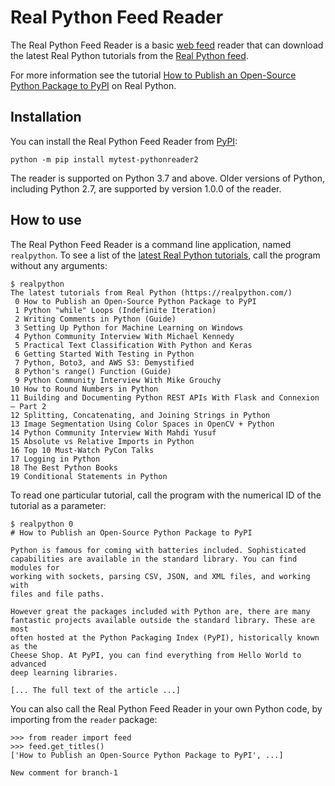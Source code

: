 # Real Python Feed Reader

The Real Python Feed Reader is a basic [web feed](https://en.wikipedia.org/wiki/Web_feed) reader that can download the latest Real Python tutorials from the [Real Python feed](https://realpython.com/contact/#rss-atom-feed).

For more information see the tutorial [How to Publish an Open-Source Python Package to PyPI](https://realpython.com/pypi-publish-python-package/) on Real Python.

## Installation

You can install the Real Python Feed Reader from [PyPI](https://test.pypi.org/project/mytest-pythonreader2/):

    python -m pip install mytest-pythonreader2

The reader is supported on Python 3.7 and above. Older versions of Python, including Python 2.7, are supported by version 1.0.0 of the reader.

## How to use

The Real Python Feed Reader is a command line application, named `realpython`. To see a list of the [latest Real Python tutorials](https://realpython.com/), call the program without any arguments:

    $ realpython
    The latest tutorials from Real Python (https://realpython.com/)
     0 How to Publish an Open-Source Python Package to PyPI
     1 Python "while" Loops (Indefinite Iteration)
     2 Writing Comments in Python (Guide)
     3 Setting Up Python for Machine Learning on Windows
     4 Python Community Interview With Michael Kennedy
     5 Practical Text Classification With Python and Keras
     6 Getting Started With Testing in Python
     7 Python, Boto3, and AWS S3: Demystified
     8 Python's range() Function (Guide)
     9 Python Community Interview With Mike Grouchy
    10 How to Round Numbers in Python
    11 Building and Documenting Python REST APIs With Flask and Connexion – Part 2
    12 Splitting, Concatenating, and Joining Strings in Python
    13 Image Segmentation Using Color Spaces in OpenCV + Python
    14 Python Community Interview With Mahdi Yusuf
    15 Absolute vs Relative Imports in Python
    16 Top 10 Must-Watch PyCon Talks
    17 Logging in Python
    18 The Best Python Books
    19 Conditional Statements in Python

To read one particular tutorial, call the program with the numerical ID of the tutorial as a parameter:

    $ realpython 0
    # How to Publish an Open-Source Python Package to PyPI

    Python is famous for coming with batteries included. Sophisticated
    capabilities are available in the standard library. You can find modules for
    working with sockets, parsing CSV, JSON, and XML files, and working with
    files and file paths.

    However great the packages included with Python are, there are many
    fantastic projects available outside the standard library. These are most
    often hosted at the Python Packaging Index (PyPI), historically known as the
    Cheese Shop. At PyPI, you can find everything from Hello World to advanced
    deep learning libraries.

    [... The full text of the article ...]

You can also call the Real Python Feed Reader in your own Python code, by importing from the `reader` package:

    >>> from reader import feed
    >>> feed.get_titles()
    ['How to Publish an Open-Source Python Package to PyPI', ...]

	New comment for branch-1
